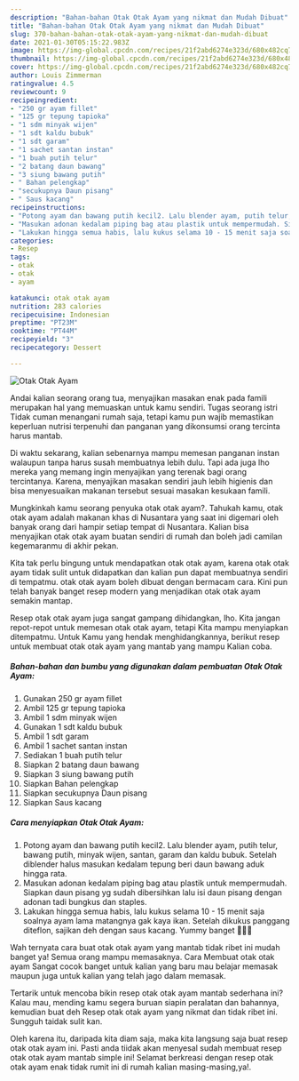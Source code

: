 ```yaml
---
description: "Bahan-bahan Otak Otak Ayam yang nikmat dan Mudah Dibuat"
title: "Bahan-bahan Otak Otak Ayam yang nikmat dan Mudah Dibuat"
slug: 370-bahan-bahan-otak-otak-ayam-yang-nikmat-dan-mudah-dibuat
date: 2021-01-30T05:15:22.983Z
image: https://img-global.cpcdn.com/recipes/21f2abd6274e323d/680x482cq70/otak-otak-ayam-foto-resep-utama.jpg
thumbnail: https://img-global.cpcdn.com/recipes/21f2abd6274e323d/680x482cq70/otak-otak-ayam-foto-resep-utama.jpg
cover: https://img-global.cpcdn.com/recipes/21f2abd6274e323d/680x482cq70/otak-otak-ayam-foto-resep-utama.jpg
author: Louis Zimmerman
ratingvalue: 4.5
reviewcount: 9
recipeingredient:
- "250 gr ayam fillet"
- "125 gr tepung tapioka"
- "1 sdm minyak wijen"
- "1 sdt kaldu bubuk"
- "1 sdt garam"
- "1 sachet santan instan"
- "1 buah putih telur"
- "2 batang daun bawang"
- "3 siung bawang putih"
- " Bahan pelengkap"
- "secukupnya Daun pisang"
- " Saus kacang"
recipeinstructions:
- "Potong ayam dan bawang putih kecil2. Lalu blender ayam, putih telur, bawang putih, minyak wijen, santan, garam dan kaldu bubuk. Setelah diblender halus masukan kedalam tepung beri daun bawang aduk hingga rata."
- "Masukan adonan kedalam piping bag atau plastik untuk mempermudah. Siapkan daun pisang yg sudah dibersihkan lalu isi daun pisang dengan adonan tadi bungkus dan staples."
- "Lakukan hingga semua habis, lalu kukus selama 10 - 15 menit saja soalnya ayam lama matangnya gak kaya ikan. Setelah dikukus panggang diteflon, sajikan deh dengan saus kacang. Yummy banget 🤤👍🏻"
categories:
- Resep
tags:
- otak
- otak
- ayam

katakunci: otak otak ayam 
nutrition: 283 calories
recipecuisine: Indonesian
preptime: "PT23M"
cooktime: "PT44M"
recipeyield: "3"
recipecategory: Dessert

---
```



![Otak Otak Ayam](https://img-global.cpcdn.com/recipes/21f2abd6274e323d/680x482cq70/otak-otak-ayam-foto-resep-utama.jpg)

Andai kalian seorang orang tua, menyajikan masakan enak pada famili merupakan hal yang memuaskan untuk kamu sendiri. Tugas seorang istri Tidak cuman menangani rumah saja, tetapi kamu pun wajib memastikan keperluan nutrisi terpenuhi dan panganan yang dikonsumsi orang tercinta harus mantab.

Di waktu  sekarang, kalian sebenarnya mampu memesan panganan instan walaupun tanpa harus susah membuatnya lebih dulu. Tapi ada juga lho mereka yang memang ingin menyajikan yang terenak bagi orang tercintanya. Karena, menyajikan masakan sendiri jauh lebih higienis dan bisa menyesuaikan makanan tersebut sesuai masakan kesukaan famili. 



Mungkinkah kamu seorang penyuka otak otak ayam?. Tahukah kamu, otak otak ayam adalah makanan khas di Nusantara yang saat ini digemari oleh banyak orang dari hampir setiap tempat di Nusantara. Kalian bisa menyajikan otak otak ayam buatan sendiri di rumah dan boleh jadi camilan kegemaranmu di akhir pekan.

Kita tak perlu bingung untuk mendapatkan otak otak ayam, karena otak otak ayam tidak sulit untuk didapatkan dan kalian pun dapat membuatnya sendiri di tempatmu. otak otak ayam boleh dibuat dengan bermacam cara. Kini pun telah banyak banget resep modern yang menjadikan otak otak ayam semakin mantap.

Resep otak otak ayam juga sangat gampang dihidangkan, lho. Kita jangan repot-repot untuk memesan otak otak ayam, tetapi Kita mampu menyiapkan ditempatmu. Untuk Kamu yang hendak menghidangkannya, berikut resep untuk membuat otak otak ayam yang mantab yang mampu Kalian coba.

<!--inarticleads1-->

##### Bahan-bahan dan bumbu yang digunakan dalam pembuatan Otak Otak Ayam:

1. Gunakan 250 gr ayam fillet
1. Ambil 125 gr tepung tapioka
1. Ambil 1 sdm minyak wijen
1. Gunakan 1 sdt kaldu bubuk
1. Ambil 1 sdt garam
1. Ambil 1 sachet santan instan
1. Sediakan 1 buah putih telur
1. Siapkan 2 batang daun bawang
1. Siapkan 3 siung bawang putih
1. Siapkan  Bahan pelengkap
1. Siapkan secukupnya Daun pisang
1. Siapkan  Saus kacang




<!--inarticleads2-->

##### Cara menyiapkan Otak Otak Ayam:

1. Potong ayam dan bawang putih kecil2. Lalu blender ayam, putih telur, bawang putih, minyak wijen, santan, garam dan kaldu bubuk. Setelah diblender halus masukan kedalam tepung beri daun bawang aduk hingga rata.
1. Masukan adonan kedalam piping bag atau plastik untuk mempermudah. Siapkan daun pisang yg sudah dibersihkan lalu isi daun pisang dengan adonan tadi bungkus dan staples.
1. Lakukan hingga semua habis, lalu kukus selama 10 - 15 menit saja soalnya ayam lama matangnya gak kaya ikan. Setelah dikukus panggang diteflon, sajikan deh dengan saus kacang. Yummy banget 🤤👍🏻




Wah ternyata cara buat otak otak ayam yang mantab tidak ribet ini mudah banget ya! Semua orang mampu memasaknya. Cara Membuat otak otak ayam Sangat cocok banget untuk kalian yang baru mau belajar memasak maupun juga untuk kalian yang telah jago dalam memasak.

Tertarik untuk mencoba bikin resep otak otak ayam mantab sederhana ini? Kalau mau, mending kamu segera buruan siapin peralatan dan bahannya, kemudian buat deh Resep otak otak ayam yang nikmat dan tidak ribet ini. Sungguh taidak sulit kan. 

Oleh karena itu, daripada kita diam saja, maka kita langsung saja buat resep otak otak ayam ini. Pasti anda tiidak akan menyesal sudah membuat resep otak otak ayam mantab simple ini! Selamat berkreasi dengan resep otak otak ayam enak tidak rumit ini di rumah kalian masing-masing,ya!.


